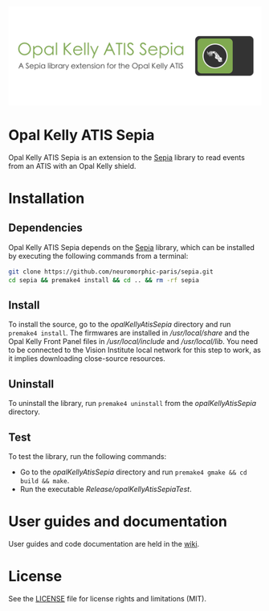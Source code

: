 ![opalKellyAtisSepia](opalKellyAtisSepiaBanner.png "The Opal Kelly ATIS Sepia banner")

# Opal Kelly ATIS Sepia

Opal Kelly ATIS Sepia is an extension to the [Sepia](https://github.com/neuromorphic-paris/sepia) library to read events from an ATIS with an Opal Kelly shield.

# Installation

## Dependencies

Opal Kelly ATIS Sepia depends on the [Sepia](https://github.com/neuromorphic-paris/sepia) library, which can be installed by executing the following commands from a terminal:
```sh
git clone https://github.com/neuromorphic-paris/sepia.git
cd sepia && premake4 install && cd .. && rm -rf sepia
```

## Install

To install the source, go to the *opalKellyAtisSepia* directory and run `premake4 install`.
The firmwares are installed in */usr/local/share* and the Opal Kelly Front Panel files in */usr/local/include* and */usr/local/lib*. You need to be connected to the Vision Institute local network for this step to work, as it implies downloading close-source resources.

## Uninstall

To uninstall the library, run `premake4 uninstall` from the *opalKellyAtisSepia* directory.

## Test

To test the library, run the following commands:
  - Go to the *opalKellyAtisSepia* directory and run `premake4 gmake && cd build && make`.
  - Run the executable *Release/opalKellyAtisSepiaTest*.

# User guides and documentation

User guides and code documentation are held in the [wiki](https://github.com/neuromorphic-paris/opalKellyAtisSepia/wiki).

# License

See the [LICENSE](LICENSE.md) file for license rights and limitations (MIT).
